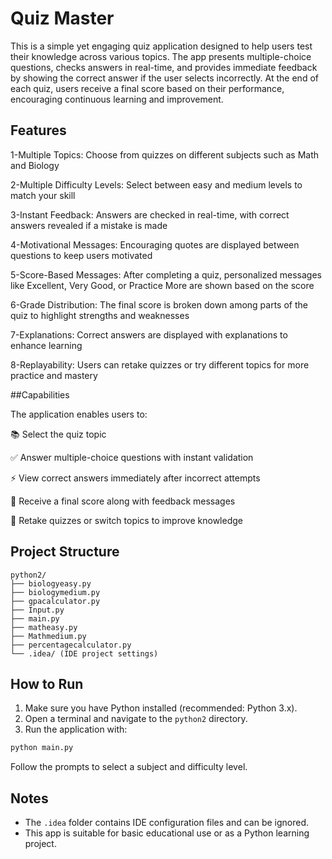# Quiz Master

This is a simple yet engaging quiz application designed to help users test their knowledge across various topics. The app presents multiple-choice questions, checks answers in real-time, and provides immediate feedback by showing the correct answer if the user selects incorrectly. At the end of each quiz, users receive a final score based on their performance, encouraging continuous learning and improvement.


## Features

1-Multiple Topics: Choose from quizzes on different subjects such as Math and Biology

2-Multiple Difficulty Levels: Select between easy and medium levels to match your skill

3-Instant Feedback: Answers are checked in real-time, with correct answers revealed if a mistake is made

4-Motivational Messages: Encouraging quotes are displayed between questions to keep users motivated

5-Score-Based Messages: After completing a quiz, personalized messages like Excellent, Very Good, or Practice More are shown based on the score

6-Grade Distribution: The final score is broken down among parts of the quiz to highlight strengths and weaknesses

7-Explanations: Correct answers are displayed with explanations to enhance learning

8-Replayability: Users can retake quizzes or try different topics for more practice and mastery




##Capabilities

The application enables users to:

 📚 Select the quiz topic 

 ✅ Answer multiple-choice questions with instant validation

 ⚡  View correct answers immediately after incorrect attempts

 🎯 Receive a final score along with feedback messages

 🔁 Retake quizzes or switch topics to improve knowledge





## Project Structure

```
python2/
├── biologyeasy.py
├── biologymedium.py
├── gpacalculator.py
├── Input.py
├── main.py
├── matheasy.py
├── Mathmedium.py
├── percentagecalculator.py
└── .idea/ (IDE project settings)
```

## How to Run

1. Make sure you have Python installed (recommended: Python 3.x).
2. Open a terminal and navigate to the `python2` directory.
3. Run the application with:

```bash
python main.py
```

Follow the prompts to select a subject and difficulty level.

## Notes

- The `.idea` folder contains IDE configuration files and can be ignored.
- This app is suitable for basic educational use or as a Python learning project.
